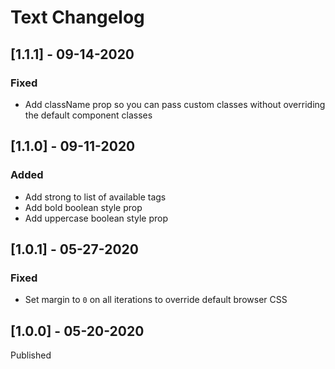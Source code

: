 # Text Changelog

## [1.1.1] - 09-14-2020

### Fixed

- Add className prop so you can pass custom classes without overriding the default component classes

## [1.1.0] - 09-11-2020

### Added

- Add strong to list of available tags
- Add bold boolean style prop
- Add uppercase boolean style prop

## [1.0.1] - 05-27-2020

### Fixed

- Set margin to `0` on all iterations to override default browser CSS

## [1.0.0] - 05-20-2020

Published
